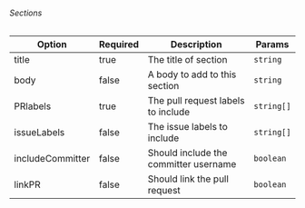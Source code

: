 <!-- @format -->

###### Sections

| Option           | Required | Description                           | Params     |
| ---------------- | -------- | ------------------------------------- | ---------- |
| title            | true     | The title of section                  | `string`   |
| body             | false    | A body to add to this section         | `string`   |
| PRlabels         | true     | The pull request labels to include    | `string[]` |
| issueLabels      | false    | The issue labels to include           | `string[]` |
| includeCommitter | false    | Should include the committer username | `boolean`  |
| linkPR           | false    | Should link the pull request          | `boolean`  |
